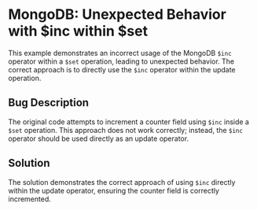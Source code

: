 # MongoDB: Unexpected Behavior with $inc within $set

This example demonstrates an incorrect usage of the MongoDB `$inc` operator within a `$set` operation, leading to unexpected behavior. The correct approach is to directly use the `$inc` operator within the update operation.

## Bug Description

The original code attempts to increment a counter field using `$inc` inside a `$set` operation. This approach does not work correctly; instead, the `$inc` operator should be used directly as an update operator.

## Solution

The solution demonstrates the correct approach of using `$inc` directly within the update operator, ensuring the counter field is correctly incremented.
